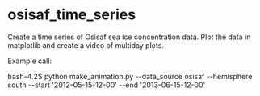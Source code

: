 # osisaf_time_series
Create a time series of Osisaf sea ice concentration data. Plot the data in matplotlib and create a video of multiday plots. 

Example call: 

bash-4.2$ python make_animation.py --data_source osisaf --hemisphere south --start '2012-05-15-12-00' --end '2013-06-15-12-00'
